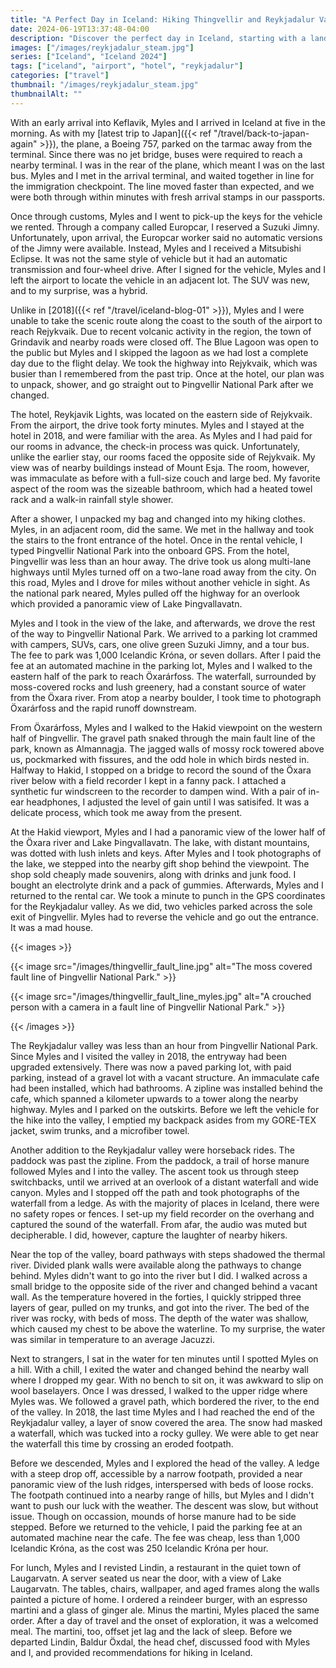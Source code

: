 ```yaml
---
title: "A Perfect Day in Iceland: Hiking Thingvellir and Reykjadalur Valley"
date: 2024-06-19T13:37:48-04:00
description: "Discover the perfect day in Iceland, starting with a landing at the airport and unforgettable hikes in Thingvellir National Park and Reykjadalur Valley."
images: ["/images/reykjadalur_steam.jpg"]
series: ["Iceland", "Iceland 2024"]
tags: ["iceland", "airport", "hotel", "reykjadalur"]
categories: ["travel"]
thumbnail: "/images/reykjadalur_steam.jpg"
thumbnailAlt: ""
---
```


With an early arrival into Keflavik, Myles and I arrived in Iceland at five in the morning. As with my [latest trip to Japan]({{< ref "/travel/back-to-japan-again" >}}), the plane, a Boeing 757, parked on the tarmac away from the terminal. Since there was no jet bridge, buses were required to reach a nearby terminal. I was in the rear of the plane, which meant I was on the last bus. Myles and I met in the arrival terminal, and waited together in line for the immigration checkpoint. The line moved faster than expected, and we were both through within minutes with fresh arrival stamps in our passports.

Once through customs, Myles and I went to pick-up the keys for the vehicle we rented. Through a company called Europcar, I reserved a Suzuki Jimny. Unfortunately, upon arrival, the Europcar worker said no automatic versions of the Jimny were available. Instead, Myles and I received a Mitsubishi Eclipse. It was not the same style of vehicle but it had an automatic transmission and four-wheel drive. After I signed for the vehicle, Myles and I left the airport to locate the vehicle in an adjacent lot. The SUV was new, and to my surprise, was a hybrid.

Unlike in [2018]({{< ref "/travel/iceland-blog-01" >}}), Myles and I were unable to take the scenic route along the coast to the south of the airport to reach Rejykvaik. Due to recent volcanic activity in the region, the town of Grindavik and nearby roads were closed off. The Blue Lagoon was open to the public but Myles and I skipped the lagoon as we had lost a complete day due to the flight delay. We took the highway into Rejykvaik, which was busier than I remembered from the past trip. Once at the hotel, our plan was to unpack, shower, and go straight out to Þingvellir National Park after we changed.

The hotel, Reykjavik Lights, was located on the eastern side of Rejykvaik. From the airport, the drive took forty minutes. Myles and I stayed at the hotel in 2018, and were familiar with the area. As Myles and I had paid for our rooms in advance, the check-in process was quick. Unfortunately, unlike the earlier stay, our rooms faced the opposite side of Rejykvaik. My view was of nearby buildings instead of Mount Esja. The room, however, was immaculate as before with a full-size couch and large bed. My favorite aspect of the room was the sizeable bathroom, which had a heated towel rack and a walk-in rainfall style shower.

After a shower, I unpacked my bag and changed into my hiking clothes. Myles, in an adjacent room, did the same. We met in the hallway and took the stairs to the front entrance of the hotel. Once in the rental vehicle, I typed Þingvellir National Park into the onboard GPS. From the hotel, Þingvellir was less than an hour away. The drive took us along multi-lane highways until Myles turned off on a two-lane road away from the city. On this road, Myles and I drove for miles without another vehicle in sight. As the national park neared, Myles pulled off the highway for an overlook which provided a panoramic view of Lake Þingvallavatn.

Myles and I took in the view of the lake, and afterwards, we drove the rest of the way to Þingvellir National Park. We arrived to a parking lot crammed with campers, SUVs, cars, one olive green Suzuki Jimny, and a tour bus. The fee to park was 1,000 Icelandic Króna, or seven dollars. After I paid the fee at an automated machine in the parking lot, Myles and I walked to the eastern half of the park to reach Öxarárfoss. The waterfall, surrounded by moss-covered rocks and lush greenery, had a constant source of water from the Öxara river. From atop a nearby boulder, I took time to photograph Öxarárfoss and the rapid runoff downstream.

From Öxarárfoss, Myles and I walked to the Hakid viewpoint on the western half of Þingvellir. The gravel path snaked through the main fault line of the park, known as Almannagja. The jagged walls of mossy rock towered above us, pockmarked with fissures, and the odd hole in which birds nested in. Halfway to Hakid, I stopped on a bridge to record the sound of the Öxara river below with a field recorder I kept in a fanny pack. I attached a synthetic fur windscreen to the recorder to dampen wind. With a pair of in-ear headphones, I adjusted the level of gain until I was satisifed. It was a delicate process, which took me away from the present.

At the Hakid viewport, Myles and I had a panoramic view of the lower half of the Öxara river and Lake Þingvallavatn. The lake, with distant mountains, was dotted with lush inlets and keys. After Myles and I took photographs of the lake, we stepped into the nearby gift shop behind the viewpoint. The shop sold cheaply made souvenirs, along with drinks and junk food. I bought an electrolyte drink and a pack of gummies. Afterwards, Myles and I returned to the rental car. We took a minute to punch in the GPS coordinates for the Reykjadalur valley. As we did, two vehicles parked across the sole exit of Þingvellir. Myles had to reverse the vehicle and go out the entrance. It was a mad house.

{{< images >}}

{{< image src="/images/thingvellir_fault_line.jpg" alt="The moss covered fault line of Þingvellir National Park." >}}

{{< image src="/images/thingvellir_fault_line_myles.jpg" alt="A crouched person with a camera in a fault line of Þingvellir National Park." >}}

{{< /images >}}

The Reykjadalur valley was less than an hour from Þingvellir National Park. Since Myles and I visited the valley in 2018, the entryway had been upgraded extensively. There was now a paved parking lot, with paid parking, instead of a gravel lot with a vacant structure. An immaculate cafe had been installed, which had bathrooms. A zipline was installed behind the cafe, which spanned a kilometer upwards to a tower along the nearby highway. Myles and I parked on the outskirts. Before we left the vehicle for the hike into the valley, I emptied my backpack asides from my GORE-TEX jacket, swim trunks, and a microfiber towel.

Another addition to the Reykjadalur valley were horseback rides. The paddock was past the zipline. From the paddock, a trail of horse manure followed Myles and I into the valley. The ascent took us through steep switchbacks, until we arrived at an overlook of a distant waterfall and wide canyon. Myles and I stopped off the path and took photographs of the waterfall from a ledge. As with the majority of places in Iceland, there were no safety ropes or fences. I set-up my field recorder on the overhang and captured the sound of the waterfall. From afar, the audio was muted but decipherable. I did, however, capture the laughter of nearby hikers.

Near the top of the valley, board pathways with steps shadowed the thermal river. Divided plank walls were available along the pathways to change behind. Myles didn't want to go into the river but I did. I walked across a small bridge to the opposite side of the river and changed behind a vacant wall. As the temperature hovered in the forties, I quickly stripped three layers of gear, pulled on my trunks, and got into the river. The bed of the river was rocky, with beds of moss. The depth of the water was shallow, which caused my chest to be above the waterline. To my surprise, the water was similar in temperature to an average Jacuzzi.

Next to strangers, I sat in the water for ten minutes until I spotted Myles on a hill. With a chill, I exited the water and changed behind the nearby wall where I dropped my gear. With no bench to sit on, it was awkward to slip on wool baselayers. Once I was dressed, I walked to the upper ridge where Myles was. We followed a gravel path, which bordered the river, to the end of the valley. In 2018, the last time Myles and I had reached the end of the Reykjadalur valley, a layer of snow covered the area. The snow had masked a waterfall, which was tucked into a rocky gulley. We were able to get near the waterfall this time by crossing an eroded footpath.

Before we descended, Myles and I explored the head of the valley. A ledge with a steep drop off, accessible by a narrow footpath, provided a near panoramic view of the lush ridges, interspersed with beds of loose rocks. The footpath continued into a nearby range of hills, but Myles and I didn't want to push our luck with the weather. The descent was slow, but without issue. Though on occassion, mounds of horse manure had to be side stepped. Before we returned to the vehicle, I paid the parking fee at an automated machine near the cafe. The fee was cheap, less than 1,000 Icelandic Króna, as the cost was 250 Icelandic Króna per hour.

For lunch, Myles and I revisted Lindin, a restaurant in the quiet town of Laugarvatn. A server seated us near the door, with a view of Lake Laugarvatn. The tables, chairs, wallpaper, and aged frames along the walls painted a picture of home. I ordered a reindeer burger, with an espresso martini and a glass of ginger ale. Minus the martini, Myles placed the same order. After a day of travel and the onset of exploration, it was a welcomed meal. The martini, too, offset jet lag and the lack of sleep. Before we departed Lindin, Baldur Öxdal, the head chef, discussed food with Myles and I, and provided recommendations for hiking in Iceland.

<!-- Gullfoss -->
